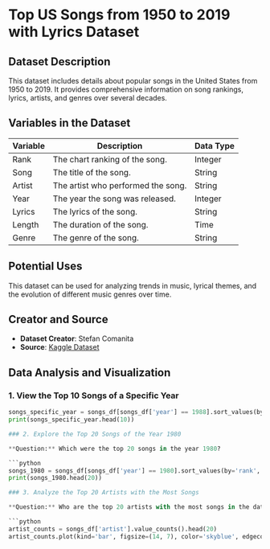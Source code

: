 # Top US Songs from 1950 to 2019 with Lyrics Dataset

## Dataset Description

This dataset includes details about popular songs in the United States from 1950 to 2019. It provides comprehensive information on song rankings, lyrics, artists, and genres over several decades.

## Variables in the Dataset

| Variable | Description                              | Data Type   |
|----------|------------------------------------------|-------------|
| Rank     | The chart ranking of the song.           | Integer     |
| Song     | The title of the song.                   | String      |
| Artist   | The artist who performed the song.       | String      |
| Year     | The year the song was released.          | Integer     |
| Lyrics   | The lyrics of the song.                  | String      |
| Length   | The duration of the song.                | Time        |
| Genre    | The genre of the song.                   | String      |

## Potential Uses

This dataset can be used for analyzing trends in music, lyrical themes, and the evolution of different music genres over time.

## Creator and Source

- **Dataset Creator**: Stefan Comanita
- **Source**: [Kaggle Dataset](https://www.kaggle.com/datasets/stefancomanita/top-us-songs-from-1950-to-2019-w-lyrics)

## Data Analysis and Visualization

### 1. View the Top 10 Songs of a Specific Year

```python
songs_specific_year = songs_df[songs_df['year'] == 1988].sort_values(by='rank', ascending=True)
print(songs_specific_year.head(10))

### 2. Explore the Top 20 Songs of the Year 1980

**Question:** Which were the top 20 songs in the year 1980?

```python
songs_1980 = songs_df[songs_df['year'] == 1980].sort_values(by='rank', ascending=True)
print(songs_1980.head(20))

### 3. Analyze the Top 20 Artists with the Most Songs

**Question:** Who are the top 20 artists with the most songs in the dataset?

```python
artist_counts = songs_df['artist'].value_counts().head(20)
artist_counts.plot(kind='bar', figsize=(14, 7), color='skyblue', edgecolor='black', title='Top 20 Artists with the Most Songs in the Dataset')
